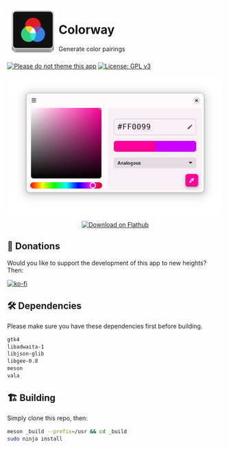 <img align="left" style="vertical-align: middle" width="120" height="120" src="data/icon.png">

# Colorway

Generate color pairings

###

[![Please do not theme this app](https://stopthemingmy.app/badge.svg)](https://stopthemingmy.app)
[![License: GPL v3](https://img.shields.io/badge/License-GPL%20v3-blue.svg)](http://www.gnu.org/licenses/gpl-3.0)

![Screenshot](data/shot.png)

<p align="center"><a href='https://flathub.org/apps/details/io.github.lainsce.Colorway'><img width='240' alt='Download on Flathub' src='https://flathub.org/assets/badges/flathub-badge-en.png'/></a></p>

## 💝 Donations 

Would you like to support the development of this app to new heights? Then:

[![ko-fi](https://ko-fi.com/img/githubbutton_sm.svg)](https://ko-fi.com/lainsce)

## 🛠️ Dependencies

Please make sure you have these dependencies first before building.

```bash
gtk4
libadwaita-1
libjson-glib
libgee-0.8
meson
vala
```

## 🏗️ Building

Simply clone this repo, then:

```bash
meson _build --prefix=/usr && cd _build
sudo ninja install
```
